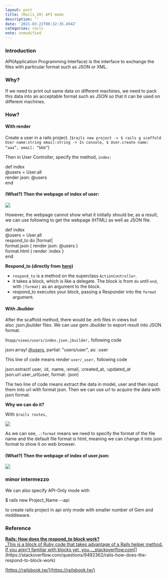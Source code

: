 ```yaml
---
layout: post
title: (Rails_20) API mode
description: ''
date: '2021-03-22T08:32:35.494Z'
categories: rails
note: unmodified
---
```


### Introduction

API(Application Programming Interface) is the interface to exchange the files with particular format such as JSON or XML.

### Why?

If we need to print out same data on different machines, we need to pack this data into an acceptable format such as JSON so that it can be used on different machines.

### How?

#### With render

Create a user in a rails project. (`$rails new project -> $ rails g scaffold User name:string email:string -> In console, $ User.create name: “aaa”, email: “bbb”`)

Then in User Controller, specify the method, `index:`

def index  
  @users = User.all  
  render json: @users  
end

#### (What?) Then the webpage of index of user:

![](/Users/chenyongzhe/coding/practice_not_for_github/javascript_practice/medium-to-markdown/medium-export/posts/md_1623056197395/img/1__hPlz0iX3HD__zZnfYYZ__s5A.png)

However, the webpage cannot show what it initially should be; as a result, we can use following to get the webpage (HTML) as well as JSON file.

def index  
  @users = User.all  
  respond\_to do |format|  
    format.json { render json: @users }  
    format.html { render :index }  
end

**Respond\_to (directly from** [**here**](https://stackoverflow.com/questions/9492362/rails-how-does-the-respond-to-block-work)**)**

*   `respond_to` is a method on the superclass `ActionController`.
*   it takes a block, which is like a delegate. The block is from `do` until `end`, with `|format|` as an argument to the block.
*   respond\_to executes your block, passing a Responder into the `format` argument.

#### With Jbuilder

After the scaffold method, there would be .erb files in views but also .json.jbuilder files. We can use gem Jbuilder to export result into JSON format.

In`app/views/users/index.json.jbuilder,` following code

json.array! [@users](http://twitter.com/users "Twitter profile for @users"), partial: "users/user", as: :user

This line of code means render `user/_user,` following code

json.extract! user, :id, :name, :email, :created\_at, :updated\_at  
json.url user\_url(user, format: :json)

The two line of code means extract the data in model, user and then input them into url with format json. Then we can use url to acquire the data with json format.

**Why we can do it?**

With `$rails routes,`

![](/Users/chenyongzhe/coding/practice_not_for_github/javascript_practice/medium-to-markdown/medium-export/posts/md_1623056197395/img/1__brFbtd9__9PWhAHWTlb1F3w.png)

As we can see, `.:format` means we need to specify the format of the file name and the default file format is html, meaning we can change it into json format to show it on web browser.

#### (What?) Then the webpage of index of user.json:

![](/Users/chenyongzhe/coding/practice_not_for_github/javascript_practice/medium-to-markdown/medium-export/posts/md_1623056197395/img/1__uUOWYl6zKKP8gmFz4d5rHA.png)

### minor intermezzo

We can also specify API-Only mode with

$ rails new Project\_Name --api

to create rails project in api only mode with smaller number of Gem and middleware.

### Reference

[**Rails: How does the respond\_to block work?**  
_This is a block of Ruby code that takes advantage of a Rails helper method. If you aren't familiar with blocks yet, you…_stackoverflow.com](https://stackoverflow.com/questions/9492362/rails-how-does-the-respond-to-block-work "https://stackoverflow.com/questions/9492362/rails-how-does-the-respond-to-block-work")[](https://stackoverflow.com/questions/9492362/rails-how-does-the-respond-to-block-work)

[https://railsbook.tw/](https://railsbook.tw/)